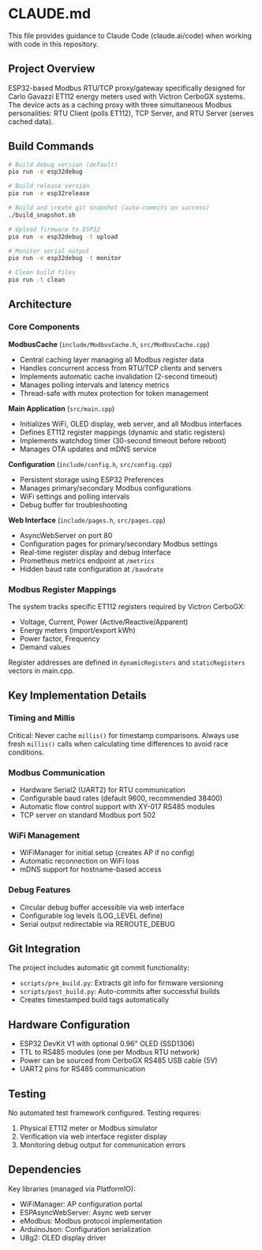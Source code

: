 # CLAUDE.md

This file provides guidance to Claude Code (claude.ai/code) when working with code in this repository.

## Project Overview

ESP32-based Modbus RTU/TCP proxy/gateway specifically designed for Carlo Gavazzi ET112 energy meters used with Victron CerboGX systems. The device acts as a caching proxy with three simultaneous Modbus personalities: RTU Client (polls ET112), TCP Server, and RTU Server (serves cached data).

## Build Commands

```bash
# Build debug version (default)
pio run -e esp32debug

# Build release version
pio run -e esp32release

# Build and create git snapshot (auto-commits on success)
./build_snapshot.sh

# Upload firmware to ESP32
pio run -e esp32debug -t upload

# Monitor serial output
pio run -e esp32debug -t monitor

# Clean build files
pio run -t clean
```

## Architecture

### Core Components

**ModbusCache** (`include/ModbusCache.h`, `src/ModbusCache.cpp`)
- Central caching layer managing all Modbus register data
- Handles concurrent access from RTU/TCP clients and servers
- Implements automatic cache invalidation (2-second timeout)
- Manages polling intervals and latency metrics
- Thread-safe with mutex protection for token management

**Main Application** (`src/main.cpp`)
- Initializes WiFi, OLED display, web server, and all Modbus interfaces
- Defines ET112 register mappings (dynamic and static registers)
- Implements watchdog timer (30-second timeout before reboot)
- Manages OTA updates and mDNS service

**Configuration** (`include/config.h`, `src/config.cpp`)
- Persistent storage using ESP32 Preferences
- Manages primary/secondary Modbus configurations
- WiFi settings and polling intervals
- Debug buffer for troubleshooting

**Web Interface** (`include/pages.h`, `src/pages.cpp`)
- AsyncWebServer on port 80
- Configuration pages for primary/secondary Modbus settings
- Real-time register display and debug interface
- Prometheus metrics endpoint at `/metrics`
- Hidden baud rate configuration at `/baudrate`

### Modbus Register Mappings

The system tracks specific ET112 registers required by Victron CerboGX:
- Voltage, Current, Power (Active/Reactive/Apparent)
- Energy meters (import/export kWh)
- Power factor, Frequency
- Demand values

Register addresses are defined in `dynamicRegisters` and `staticRegisters` vectors in main.cpp.

## Key Implementation Details

### Timing and Millis
Critical: Never cache `millis()` for timestamp comparisons. Always use fresh `millis()` calls when calculating time differences to avoid race conditions.

### Modbus Communication
- Hardware Serial2 (UART2) for RTU communication
- Configurable baud rates (default 9600, recommended 38400)
- Automatic flow control support with XY-017 RS485 modules
- TCP server on standard Modbus port 502

### WiFi Management
- WiFiManager for initial setup (creates AP if no config)
- Automatic reconnection on WiFi loss
- mDNS support for hostname-based access

### Debug Features
- Circular debug buffer accessible via web interface
- Configurable log levels (LOG_LEVEL define)
- Serial output redirectable via REROUTE_DEBUG

## Git Integration

The project includes automatic git commit functionality:
- `scripts/pre_build.py`: Extracts git info for firmware versioning
- `scripts/post_build.py`: Auto-commits after successful builds
- Creates timestamped build tags automatically

## Hardware Configuration

- ESP32 DevKit V1 with optional 0.96" OLED (SSD1306)
- TTL to RS485 modules (one per Modbus RTU network)
- Power can be sourced from CerboGX RS485 USB cable (5V)
- UART2 pins for RS485 communication

## Testing

No automated test framework configured. Testing requires:
1. Physical ET112 meter or Modbus simulator
2. Verification via web interface register display
3. Monitoring debug output for communication errors

## Dependencies

Key libraries (managed via PlatformIO):
- WiFiManager: AP configuration portal
- ESPAsyncWebServer: Async web server
- eModbus: Modbus protocol implementation
- ArduinoJson: Configuration serialization
- U8g2: OLED display driver